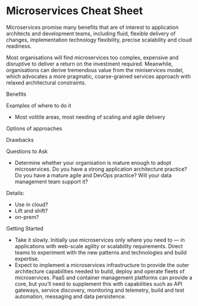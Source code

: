 # Microservices Cheat Sheet

Microservices promise many benefits that are of interest to application architects and development teams, including fluid, flexible delivery of changes, implementation technology flexibility, precise scalability and cloud readiness.

Most organisations will find microservices too complex, expensive and disruptive to deliver a return on the investment required. Meanwhile, organisations can derive tremendous value from the miniservices model, which advocates a more pragmatic, coarse-grained services approach with relaxed architectural constraints. 

Benefits

Examples of where to do it

  - Most volitile areas, most needing of scaling and agile delivery

Options of approaches

Drawbacks

Questions to Ask

- Determine whether your organisation is mature enough to adopt microservices. Do you have a strong application architecture practice? Do you have a mature agile and DevOps practice? Will your data management team support it?



Details:
 
  - Use in cloud?
  - Lift and shift?
  - on-prem?


  Getting Started
  
  - Take it slowly. Initially use microservices only where you need to — in applications with web-scale agility or scalability requirements. Direct teams to experiment with the new patterns and technologies and build expertise.
  - Expect to implement a microservices infrastructure to provide the outer architecture capabilities needed to build, deploy and operate fleets of microservices. PaaS and container management platforms can provide a core, but you’ll need to supplement this with capabilities such as API gateways, service discovery, monitoring and telemetry, build and test automation, messaging and data persistence.
